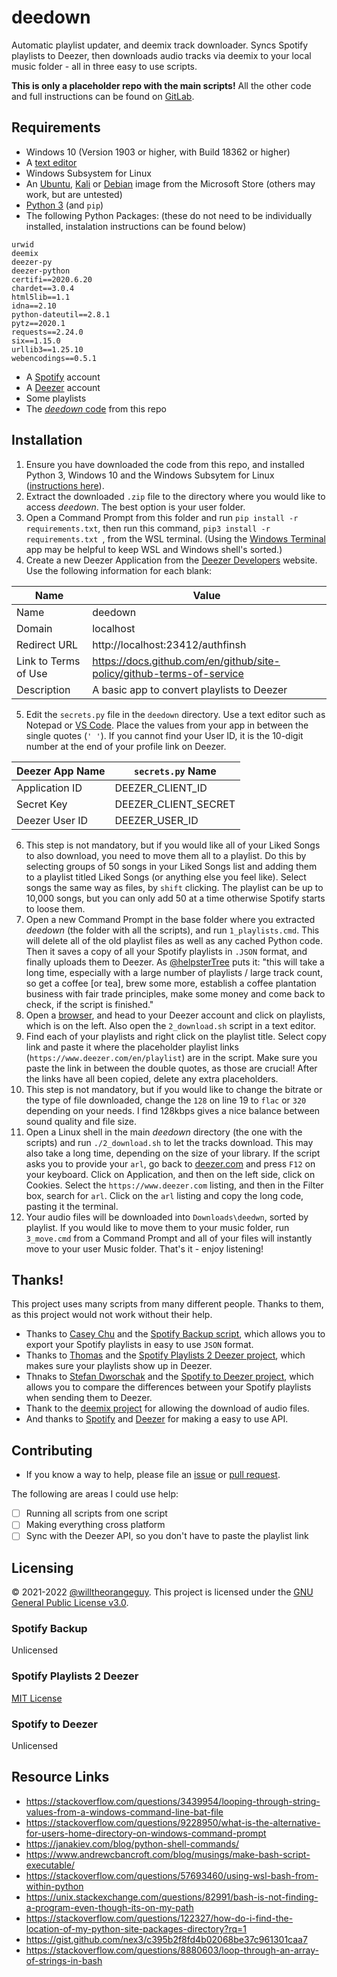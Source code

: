 # deedown
Automatic playlist updater, and deemix track downloader. Syncs Spotify playlists to Deezer, then downloads audio tracks via deemix to your local music folder - all in three easy to use scripts. 

**This is only a placeholder repo with the main scripts!** All the other code and full instructions can be found on [GitLab](https://gitlab.com/willtheorangeguy/deedown/). 

## Requirements
- Windows 10 (Version 1903 or higher, with Build 18362 or higher)
- A [text editor](https://code.visualstudio.com/)
- Windows Subsystem for Linux
- An [Ubuntu](https://www.microsoft.com/store/apps/9n6svws3rx71), [Kali](https://www.microsoft.com/store/apps/9PKR34TNCV07) or [Debian](https://www.microsoft.com/store/apps/9MSVKQC78PK6) image from the Microsoft Store (others may work, but are untested)
- [Python 3](https://www.python.org/downloads/) (and `pip`)
- The following Python Packages: (these do not need to be individually installed, instalation instructions can be found below)
```
urwid
deemix
deezer-py
deezer-python
certifi==2020.6.20
chardet==3.0.4
html5lib==1.1
idna==2.10
python-dateutil==2.8.1
pytz==2020.1
requests==2.24.0
six==1.15.0
urllib3==1.25.10
webencodings==0.5.1
```
- A [Spotify](https://www.spotify.com/us/signup/) account
- A [Deezer](https://www.deezer.com/en/register) account
- Some playlists
- The [_deedown_ code](https://gitlab.com/willtheorangeguy/deedown/-/archive/main/deedown-main.zip) from this repo

## Installation
1. Ensure you have downloaded the code from this repo, and installed Python 3, Windows 10 and the Windows Subsytem for Linux ([instructions here](https://docs.microsoft.com/en-us/windows/wsl/install-win10)).  
2. Extract the downloaded `.zip` file to the directory where you would like to access _deedown_. The best option is your user folder. 
3. Open a Command Prompt from this folder and run `pip install -r requirements.txt`, then run this command, `pip3 install -r requirements.txt `, from the WSL terminal. (Using the [Windows Terminal](https://github.com/microsoft/terminal) app may be helpful to keep WSL and Windows shell's sorted.)
4. Create a new Deezer Application from the [Deezer Developers](https://developers.deezer.com/) website. Use the following information for each blank:

| Name                  | Value                                                                 |
| ------                | ------                                                                |
| Name                  | deedown                                                               |
| Domain                | localhost                                                             |
| Redirect URL          | http://localhost:23412/authfinsh                                      |
| Link to Terms of Use  | https://docs.github.com/en/github/site-policy/github-terms-of-service |
| Description           | A basic app to convert playlists to Deezer                            |

5. Edit the `secrets.py` file in the `deedown` directory. Use a text editor such as Notepad or [VS Code](https://code.visualstudio.com/). Place the values from your app in between the single quotes (`' '`). If you cannot find your User ID, it is the 10-digit number at the end of your profile link on Deezer. 

| Deezer App Name       | `secrets.py` Name                                                     |
| ------                | ------                                                                |
| Application ID        | DEEZER_CLIENT_ID                                                      |
| Secret Key            | DEEZER_CLIENT_SECRET                                                  |
| Deezer User ID        | DEEZER_USER_ID                                                        |

6. This step is not mandatory, but if you would like all of your Liked Songs to also download, you need to move them all to a playlist. Do this by selecting groups of 50 songs in your Liked Songs list and adding them to a playlist titled Liked Songs (or anything else you feel like). Select songs the same way as files, by `shift` clicking. The playlist can be up to 10,000 songs, but you can only add 50 at a time otherwise Spotify starts to loose them. 
7. Open a new Command Prompt in the base folder where you extracted _deedown_ (the folder with all the scripts), and run `1_playlists.cmd`. This will delete all of the old playlist files as well as any cached Python code. Then it saves a copy of all your Spotify playlists in `.JSON` format, and finally uploads them to Deezer. As [@helpsterTree](https://github.com/helpsterTee) puts it: "this will take a long time, especially with a large number of playlists / large track count, so get a coffee [or tea], brew some more, establish a coffee plantation business with fair trade principles, make some money and come back to check, if the script is finished."
8. Open a [browser](https://www.microsoft.com/en-us/edge?r=1), and head to your Deezer account and click on playlists, which is on the left. Also open the `2_download.sh` script in a text editor. 
9. Find each of your playlists and right click on the playlist title. Select copy link and paste it where the placeholder playlist links (`https://www.deezer.com/en/playlist`) are in the script. Make sure you paste the link in between the double quotes, as those are crucial! After the links have all been copied, delete any extra placeholders.
10. This step is not mandatory, but if you would like to change the bitrate or the type of file downloaded, change the `128` on line 19 to `flac` or `320` depending on your needs. I find 128kbps gives a nice balance between sound quality and file size. 
11. Open a Linux shell in the main _deedown_ directory (the one with the scripts) and run `./2_download.sh` to let the tracks download. This may also take a long time, depending on the size of your library. If the script asks you to provide your `arl`, go back to [deezer.com](https://www.deezer.com/en/) and press `F12` on your keyboard. Click on Application, and then on the left side, click on Cookies. Select the `https://www.deezer.com` listing, and then in the Filter box, search for `arl`. Click on the `arl` listing and copy the long code, pasting it the terminal. 
12. Your audio files will be downloaded into `Downloads\deedwn`, sorted by playlist. If you would like to move them to your music folder, run `3_move.cmd` from a Command Prompt and all of your files will instantly move to your user Music folder. That's it - enjoy listening!

## Thanks!
This project uses many scripts from many different people. Thanks to them, as this project would not work without their help. 
- Thanks to [Casey Chu](https://github.com/caseychu) and the [Spotify Backup script](https://github.com/caseychu/spotify-backup), which allows you to export your Spotify playlists in easy to use `JSON` format.
- Thanks to [Thomas](https://github.com/helpsterTee) and the [Spotify Playlists 2 Deezer project](https://github.com/helpsterTee/spotify-playlists-2-deezer), which makes sure your playlists show up in Deezer. 
- Thnaks to [Stefan Dworschak](https://github.com/stefdworschak) and the [Spotify to Deezer project](https://github.com/stefdworschak/spotify-to-deezer), which allows you to compare the differences between your Spotify playlists when sending them to Deezer. 
- Thank to the [deemix project](https://www.reddit.com/r/deemix/) for allowing the download of audio files. 
- And thanks to [Spotify](https://open.spotify.com/playlist/37i9dQZF1DX0b1hHYQtJjp) and [Deezer](https://www.deezer.com/en/profile/4302242082/playlists) for making a easy to use API. 

## Contributing
- If you know a way to help, please file an [issue](https://github.com/willtheorangeguy/deedown/issues) or [pull request](https://github.com/willtheorangeguy/deedown/pulls).

The following are areas I could use help:
- [ ] Running all scripts from one script
- [ ] Making everything cross platform
- [ ] Sync with the Deezer API, so you don't have to paste the playlist link

## Licensing
© 2021-2022 [@willtheorangeguy](https://github.com/willtheorangeguy). This project is licensed under the [GNU General Public License v3.0](https://github.com/willtheorangeguy/deedown/blob/main/LICENSE). 
### Spotify Backup
Unlicensed
### Spotify Playlists 2 Deezer
[MIT License](https://github.com/helpsterTee/spotify-playlists-2-deezer/blob/master/LICENSE)
### Spotify to Deezer
Unlicensed

## Resource Links
- https://stackoverflow.com/questions/3439954/looping-through-string-values-from-a-windows-command-line-bat-file
- https://stackoverflow.com/questions/9228950/what-is-the-alternative-for-users-home-directory-on-windows-command-prompt
- https://janakiev.com/blog/python-shell-commands/
- https://www.andrewcbancroft.com/blog/musings/make-bash-script-executable/
- https://stackoverflow.com/questions/57693460/using-wsl-bash-from-within-python
- https://unix.stackexchange.com/questions/82991/bash-is-not-finding-a-program-even-though-its-on-my-path
- https://stackoverflow.com/questions/122327/how-do-i-find-the-location-of-my-python-site-packages-directory?rq=1
- https://gist.github.com/nex3/c395b2f8fd4b02068be37c961301caa7
- https://stackoverflow.com/questions/8880603/loop-through-an-array-of-strings-in-bash
